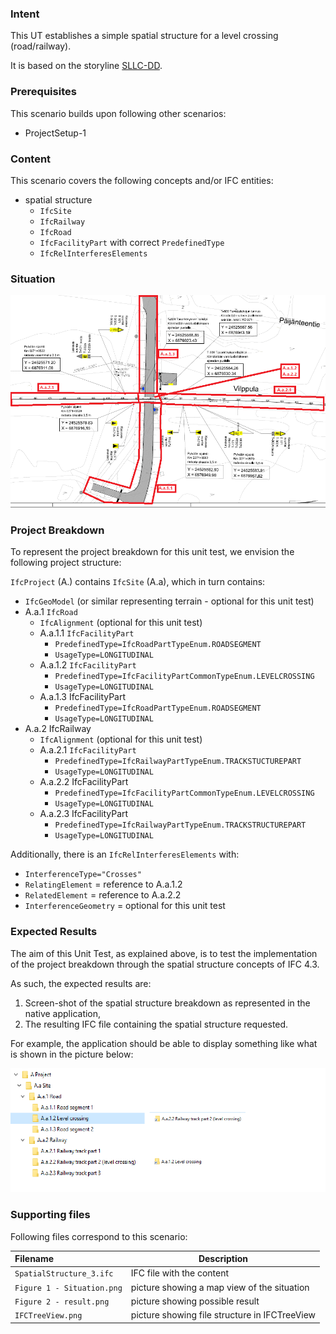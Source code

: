 
### Intent

This UT establishes a simple spatial structure for a level crossing (road/railway).

It is based on the storyline [SLLC-DD](https://app.box.com/folder/119147119179?s=q1x0vz7yqq7otrlet7dm2dx4u44s8fks).

### Prerequisites

This scenario builds upon following other scenarios:

- ProjectSetup-1

### Content

This scenario covers the following concepts and/or IFC entities:

- spatial structure
    - `IfcSite`
    - `IfcRailway`
    - `IfcRoad`
    - `IfcFacilityPart` with correct `PredefinedType`
    - `IfcRelInterferesElements`

### Situation

![](../SpatialStructure-3/Figure1-situation.png)

### Project Breakdown

To represent the project breakdown for this unit test, we envision the following project structure:

`IfcProject` (A.) contains `IfcSite` (A.a), which in turn contains:

- `IfcGeoModel` (or similar representing terrain - optional for this unit test)
- A.a.1 `IfcRoad`
    - `IfcAlignment` (optional for this unit test)
    - A.a.1.1 `IfcFacilityPart`
        - `PredefinedType=IfcRoadPartTypeEnum.ROADSEGMENT`
        - `UsageType=LONGITUDINAL`
    - A.a.1.2 `IfcFacilityPart`
        - `PredefinedType=IfcFacilityPartCommonTypeEnum.LEVELCROSSING`
        - `UsageType=LONGITUDINAL`
    - A.a.1.3 IfcFacilityPart
        - `PredefinedType=IfcRoadPartTypeEnum.ROADSEGMENT`
        - `UsageType=LONGITUDINAL`
- A.a.2 IfcRailway
    - `IfcAlignment` (optional for this unit test)
    - A.a.2.1 `IfcFacilityPart`
        - `PredefinedType=IfcRailwayPartTypeEnum.TRACKSTUCTUREPART`
        - `UsageType=LONGITUDINAL`
    - A.a.2.2 IfcFacilityPart
        - `PredefinedType=IfcFacilityPartCommonTypeEnum.LEVELCROSSING`
        - `UsageType=LONGITUDINAL`
    - A.a.2.3 IfcFacilityPart
        - `PredefinedType=IfcRailwayPartTypeEnum.TRACKSTRUCTUREPART`
        - `UsageType=LONGITUDINAL`

Additionally, there is an `IfcRelInterferesElements` with:

- `InterferenceType="Crosses"`
- `RelatingElement` = reference to A.a.1.2
- `RelatedElement` = reference to A.a.2.2
- `InterferenceGeometry` = optional for this unit test


### Expected Results

The aim of this Unit Test, as explained above, is to test the implementation of the project breakdown through the spatial structure concepts of IFC 4.3.

As such, the expected results are:

1. Screen-shot of the spatial structure breakdown as represented in the native application,
2. The resulting IFC file containing the spatial structure requested.

For example, the application should be able to display something like what is shown in the picture below: 

![](../SpatialStructure-3/Figure2-result.png)

### Supporting files

Following files correspond to this scenario:

| Filename                   | Description                                   |
|:-------------------------- | --------------------------------------------- |
| `SpatialStructure_3.ifc`   | IFC file with the content                     |
| `Figure 1 - Situation.png` | picture showing a map view of the situation   |
| `Figure 2 - result.png`    | picture showing possible result               |
| `IFCTreeView.png`          | picture showing file structure in IFCTreeView |
